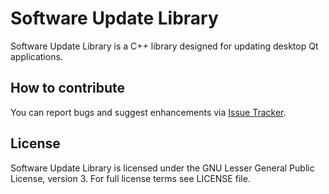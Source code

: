 Software Update Library
======================

Software Update Library is a C++ library designed for updating desktop Qt applications.

How to contribute
-----------------

You can report bugs and suggest enhancements via [Issue Tracker](https://github.com/skyproject/software-update/issues).            

License
-------

Software Update Library is licensed under the GNU Lesser General Public License, version 3. For full license terms see LICENSE file.
